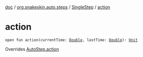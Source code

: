 [doc](../../index.md) / [org.snakeskin.auto.steps](../index.md) / [SingleStep](index.md) / [action](./action.md)

# action

`open fun action(currentTime: `[`Double`](https://kotlinlang.org/api/latest/jvm/stdlib/kotlin/-double/index.html)`, lastTime: `[`Double`](https://kotlinlang.org/api/latest/jvm/stdlib/kotlin/-double/index.html)`): `[`Unit`](https://kotlinlang.org/api/latest/jvm/stdlib/kotlin/-unit/index.html)

Overrides [AutoStep.action](../-auto-step/action.md)

